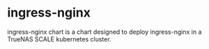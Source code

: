 # ingress-nginx

ingress-nginx chart is a chart designed to deploy ingress-nginx in a TrueNAS SCALE kubernetes cluster.
